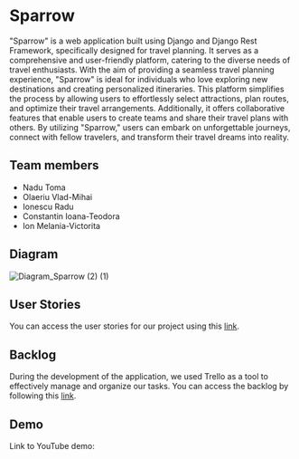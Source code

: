 # Sparrow

"Sparrow" is a web application built using Django and Django Rest Framework, specifically designed for travel planning. It serves as a comprehensive and user-friendly platform, catering to the diverse needs of travel enthusiasts. With the aim of providing a seamless travel planning experience, "Sparrow" is ideal for individuals who love exploring new destinations and creating personalized itineraries. This platform simplifies the process by allowing users to effortlessly select attractions, plan routes, and optimize their travel arrangements. Additionally, it offers collaborative features that enable users to create teams and share their travel plans with others. By utilizing "Sparrow," users can embark on unforgettable journeys, connect with fellow travelers, and transform their travel dreams into reality.

## Team members
- Nadu Toma
- Olaeriu Vlad-Mihai
- Ionescu Radu
- Constantin Ioana-Teodora
- Ion Melania-Victorita

## Diagram
![Diagram_Sparrow (2) (1)](https://github.com/playback0022/Sparrow-The-Trip-Planner-Backend/assets/94404604/d067370a-c584-4074-9f75-84cd07800156)

## User Stories
You can access the user stories for our project using this [link](https://docs.google.com/document/d/1on6a0zy7vC4G8ohwcRH9iTgio6ob64b4YaTxsV-2pCw/edit).

## Backlog
During the development of the application, we used Trello as a tool to effectively manage and organize our tasks. You can access the backlog by following this [link](https://trello.com/b/9HMD6CwE/backend).

## Demo
Link to YouTube demo: 
